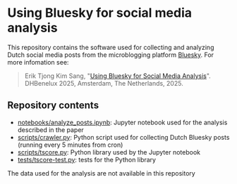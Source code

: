 # Using Bluesky for social media analysis

This repository contains the software used for collecting and analyzing Dutch social media posts from the microblogging platform [Bluesky](https://bluesky.app). For more infomation see:

> Erik Tjong Kim Sang, "[Using Bluesky for Social Media Analysis](https://ifarm.nl/erikt/papers/DHBenelux_20250602.pdf)". DHBenelux 2025, Amsterdam, The Netherlands, 2025.

## Repository contents

* [notebooks/analyze_posts.ipynb](https://github.com/twinl/bsky/blob/main/notebooks/analyze_posts.ipynb): Jupyter notebook used for the analysis described in the paper
* [scripts/crawler.py](https://github.com/twinl/bsky/blob/main/scripts/crawler.py): Python script used for collecting Dutch Bluesky posts (running every 5 minutes from cron)
* [scripts/tscore.py](https://github.com/twinl/bsky/blob/main/scripts/tscore.py): Python library used by the Jupyter notebook
* [tests/tscore-test.py](https://github.com/twinl/bsky/blob/main/tests/tscore-test.py): tests for the Python library

The data used for the analysis are not available in this repository
